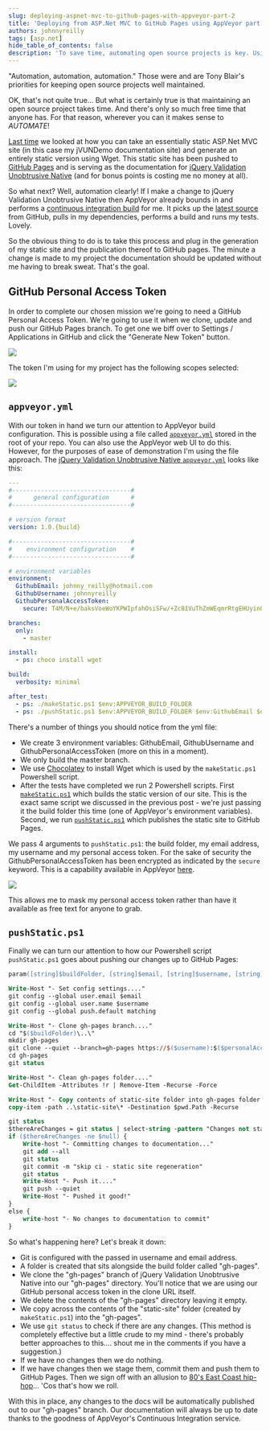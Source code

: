 ```yaml
---
slug: deploying-aspnet-mvc-to-github-pages-with-appveyor-part-2
title: 'Deploying from ASP.Net MVC to GitHub Pages using AppVeyor part 2'
authors: johnnyreilly
tags: [asp.net]
hide_table_of_contents: false
description: 'To save time, automating open source projects is key. Using AppVeyor and creating static sites with tools like Wget can help update documentation.'
---
```


"Automation, automation, automation." Those were and are Tony Blair's priorities for keeping open source projects well maintained.

<!--truncate-->

OK, that's not quite true... But what is certainly true is that maintaining an open source project takes time. And there's only so much free time that anyone has. For that reason, wherever you can it makes sense to _AUTOMATE_!

[Last time](../2014-12-29-deploying-aspnet-mvc-to-github-pages-with-appveyor-part-1/index.md) we looked at how you can take an essentially static ASP.Net MVC site (in this case my jVUNDemo documentation site) and generate an entirely static version using Wget. This static site has been pushed to [GitHub Pages](https://pages.github.com/) and is serving as the documentation for [jQuery Validation Unobtrusive Native](http://johnnyreilly.github.io/jQuery.Validation.Unobtrusive.Native/) (and for bonus points is costing me no money at all).

So what next? Well, automation clearly! If I make a change to jQuery Validation Unobtrusive Native then AppVeyor already bounds in and performs a [continuous integration build](https://ci.appveyor.com/project/JohnReilly/jquery-validation-unobtrusive-native) for me. It picks up the [latest source](https://github.com/johnnyreilly/jQuery.Validation.Unobtrusive.Native) from GitHub, pulls in my dependencies, performs a build and runs my tests. Lovely.

So the obvious thing to do is to take this process and plug in the generation of my static site and the publication thereof to GitHub pages. The minute a change is made to my project the documentation should be updated without me having to break sweat. That's the goal.

## GitHub Personal Access Token

In order to complete our chosen mission we're going to need a GitHub Personal Access Token. We're going to use it when we clone, update and push our GitHub Pages branch. To get one we biff over to Settings / Applications in GitHub and click the "Generate New Token" button.

![](GitHubApplicationSettings.webp)

The token I'm using for my project has the following scopes selected:

![](GitHub-Personal-Access-Token.webp)

## `appveyor.yml`

With our token in hand we turn our attention to AppVeyor build configuration. This is possible using a file called [`appveyor.yml`](http://www.appveyor.com/docs/build-configuration) stored in the root of your repo. You can also use the AppVeyor web UI to do this. However, for the purposes of ease of demonstration I'm using the file approach. The [jQuery Validation Unobtrusive Native `appveyor.yml`](https://github.com/johnnyreilly/jQuery.Validation.Unobtrusive.Native/blob/master/appveyor.yml) looks like this:

```yml
---
#---------------------------------#
#      general configuration      #
#---------------------------------#

# version format
version: 1.0.{build}

#---------------------------------#
#    environment configuration    #
#---------------------------------#

# environment variables
environment:
  GithubEmail: johnny_reilly@hotmail.com
  GithubUsername: johnnyreilly
  GithubPersonalAccessToken:
    secure: T4M/N+e/baksVoeWoYKPWIpfahOsiSFw/+Zc81VuThZmWEqmrRtgEHUyin0vCWhl

branches:
  only:
    - master

install:
  - ps: choco install wget

build:
  verbosity: minimal

after_test:
  - ps: ./makeStatic.ps1 $env:APPVEYOR_BUILD_FOLDER
  - ps: ./pushStatic.ps1 $env:APPVEYOR_BUILD_FOLDER $env:GithubEmail $env:GithubUsername $env:GithubPersonalAccessToken
```

There's a number of things you should notice from the yml file:

- We create 3 environment variables: GithubEmail, GithubUsername and GithubPersonalAccessToken (more on this in a moment).
- We only build the master branch.
- We use [Chocolatey](https://chocolatey.org/packages/Wget) to install Wget which is used by the `makeStatic.ps1` Powershell script.
- After the tests have completed we run 2 Powershell scripts. First [`makeStatic.ps1`](https://github.com/johnnyreilly/jQuery.Validation.Unobtrusive.Native/blob/master/makeStatic.ps1) which builds the static version of our site. This is the exact same script we discussed in the previous post - we're just passing it the build folder this time (one of AppVeyor's environment variables). Second, we run [`pushStatic.ps1`](https://github.com/johnnyreilly/jQuery.Validation.Unobtrusive.Native/blob/master/pushStatic.ps1) which publishes the static site to GitHub Pages.

We pass 4 arguments to `pushStatic.ps1`: the build folder, my email address, my username and my personal access token. For the sake of security the GithubPersonalAccessToken has been encrypted as indicated by the `secure` keyword. This is a capability available in AppVeyor [here](https://ci.appveyor.com/tools/encrypt).

![](AppVeyor-encrypt.webp)

This allows me to mask my personal access token rather than have it available as free text for anyone to grab.

## `pushStatic.ps1`

Finally we can turn our attention to how our Powershell script `pushStatic.ps1` goes about pushing our changes up to GitHub Pages:

```ps
param([string]$buildFolder, [string]$email, [string]$username, [string]$personalAccessToken)

Write-Host "- Set config settings...."
git config --global user.email $email
git config --global user.name $username
git config --global push.default matching

Write-Host "- Clone gh-pages branch...."
cd "$($buildFolder)\..\"
mkdir gh-pages
git clone --quiet --branch=gh-pages https://$($username):$($personalAccessToken)@github.com/johnnyreilly/jQuery.Validation.Unobtrusive.Native.git .\gh-pages\
cd gh-pages
git status

Write-Host "- Clean gh-pages folder...."
Get-ChildItem -Attributes !r | Remove-Item -Recurse -Force

Write-Host "- Copy contents of static-site folder into gh-pages folder...."
copy-item -path ..\static-site\* -Destination $pwd.Path -Recurse

git status
$thereAreChanges = git status | select-string -pattern "Changes not staged for commit:","Untracked files:" -simplematch
if ($thereAreChanges -ne $null) {
    Write-host "- Committing changes to documentation..."
    git add --all
    git status
    git commit -m "skip ci - static site regeneration"
    git status
    Write-Host "- Push it...."
    git push --quiet
    Write-Host "- Pushed it good!"
}
else {
    write-host "- No changes to documentation to commit"
}
```

So what's happening here? Let's break it down:

- Git is configured with the passed in username and email address.
- A folder is created that sits alongside the build folder called "gh-pages".
- We clone the "gh-pages" branch of jQuery Validation Unobtrusive Native into our "gh-pages" directory. You'll notice that we are using our GitHub personal access token in the clone URL itself.
- We delete the contents of the "gh-pages" directory leaving it empty.
- We copy across the contents of the "static-site" folder (created by `makeStatic.ps1`) into the "gh-pages".
- We use `git status` to check if there are any changes. (This method is completely effective but a little crude to my mind - there's probably better approaches to this.... shout me in the comments if you have a suggestion.)
- If we have no changes then we do nothing.
- If we have changes then we stage them, commit them and push them to GitHub Pages. Then we sign off with an allusion to [80's East Coast hip-hop](<https://en.wikipedia.org/wiki/Push_It_(Salt-n-Pepa_song)>)... 'Cos that's how we roll.

With this in place, any changes to the docs will be automatically published out to our "gh-pages" branch. Our documentation will always be up to date thanks to the goodness of AppVeyor's Continuous Integration service.
